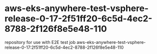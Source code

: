 # aws-eks-anywhere-test-vsphere-release-0-17-2f51ff20-6c5d-4ec2-8788-2f126f8e5e48-110
repository for use with E2E test job aws-eks-anywhere-test-vsphere-release-0-17:2f51ff20-6c5d-4ec2-8788-2f126f8e5e48-110
